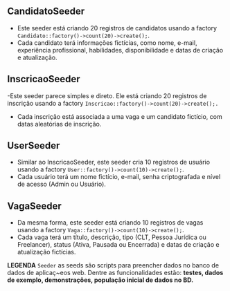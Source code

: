 ## CandidatoSeeder

- Este seeder está criando 20 registros de candidatos usando a factory `Candidato::factory()->count(20)->create();`.
- Cada candidato terá informações fictícias, como nome, e-mail, experiência profissional, habilidades, disponibilidade e datas de criação e atualização.

## InscricaoSeeder

-Este seeder parece simples e direto. Ele está criando 20 registros de inscrição usando a factory `Inscricao::factory()->count(20)->create();.`
- Cada inscrição está associada a uma vaga e um candidato fictício, com datas aleatórias de inscrição.

## UserSeeder

- Similar ao InscricaoSeeder, este seeder cria 10 registros de usuário usando a factory `User::factory()->count(10)->create();`.
-  Cada usuário terá um nome fictício, e-mail, senha criptografada e nível de acesso (Admin ou Usuário).

## VagaSeeder

- Da mesma forma, este seeder está criando 10 registros de vagas usando a factory `Vaga::factory()->count(10)->create();`.
- Cada vaga terá um título, descrição, tipo (CLT, Pessoa Jurídica ou Freelancer), status (Ativa, Pausada ou Encerrada) e datas de criação e atualização fictícias.

**LEGENDA** 
`Seeder` as seeds são scripts para preencher dados no banco de dados de aplicaç~eos web. Dentre as funcionalidades estão: __testes, dados de exemplo, demonstrações, população inicial de dados no BD.__